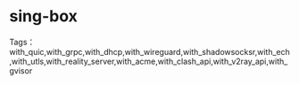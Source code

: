 # sing-box
Tags：with_quic,with_grpc,with_dhcp,with_wireguard,with_shadowsocksr,with_ech,with_utls,with_reality_server,with_acme,with_clash_api,with_v2ray_api,with_gvisor
